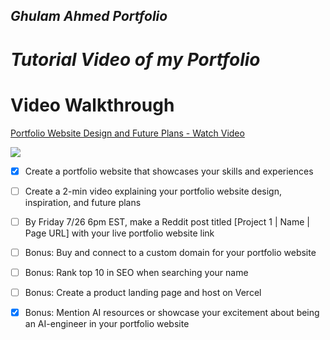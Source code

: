 ## _Ghulam Ahmed Portfolio_



# _Tutorial Video of my Portfolio_
# Video Walkthrough
 <div>
    <a href="https://www.loom.com/share/9e4fa70c986e49c595e082d3ececcba6">
      <p>Portfolio Website Design and Future Plans - Watch Video</p>
    </a>
    <a href="https://www.loom.com/share/9e4fa70c986e49c595e082d3ececcba6">
      <img style="max-width:300px;" src="https://cdn.loom.com/sessions/thumbnails/9e4fa70c986e49c595e082d3ececcba6-5efb3823ddc03829-full-play.gif">
    </a>
  </div>

- [x] Create a portfolio website that showcases your skills and experiences

- [ ] Create a 2-min video explaining your portfolio website design, inspiration, and future plans

- [ ] By Friday 7/26 6pm EST, make a Reddit post titled [Project 1 | Name | Page URL] with your live portfolio website link

- [ ] Bonus: Buy and connect to a custom domain for your portfolio website

- [ ] Bonus: Rank top 10 in SEO when searching your name

- [ ] Bonus: Create a product landing page and host on Vercel

- [x] Bonus: Mention AI resources or showcase your excitement about being an AI-engineer in your portfolio website
